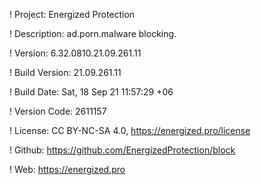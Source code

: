 ! Project: Energized Protection

! Description: ad.porn.malware blocking.

! Version: 6.32.0810.21.09.261.11

! Build Version: 21.09.261.11

! Build Date: Sat, 18 Sep 21 11:57:29 +06

! Version Code: 2611157

! License: CC BY-NC-SA 4.0, https://energized.pro/license

! Github: https://github.com/EnergizedProtection/block

! Web: https://energized.pro
